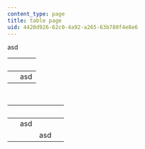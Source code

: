 ```yaml
---
content_type: page
title: table page
uid: 4420d926-62c0-4a92-a265-63b780f4e8e6
---
```

asd

|   |   |
| --- | --- |
|   | asd |

 

|   |   |   |   |
| --- | --- | --- | --- |
|   | asd |   |   |
|   |   | asd |   |